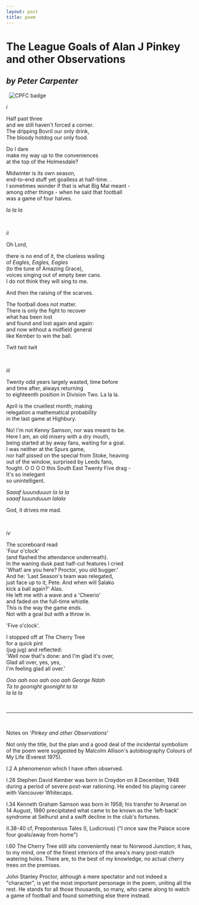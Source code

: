 ```yaml
---
layout: post
title: poem
---
```

# The League Goals of Alan J Pinkey and other Observations

## *by Peter Carpenter*

&nbsp;
![CPFC badge](https://lh3.googleusercontent.com/iSraLrjUcB5lqYqz2Hlb5QXsmeFNuK1GGHdYr3dNZudA2YYjy48SznFdPP2L8zY3o68_hSPxdj1hYXmAvzQTwX2NPIiUIe3G4KFMxXm_BW99xOnTd0nVMBi2-xCV9lNihBC8gcdx_dt18l-HZdL_l5kCQ1KwJ1bwL6WCd0YOQiiLzr_KXqKQ-WKf2L_TESQmfEs3MSUpyKZHUNjJ8Q8I5NpnDnCPUAXJXhaawS6jh-kExvgW2IMHznehg1USFWbQ4p2OF8Fn3n2nf4cTklGXyB7Okl5JVY0QSLtoJ_HNsOMjQtmNBVK6M3ZZNpDJYpKnyoCh0h-yvRpQVn3sS036SEmA7qdhfqn-9dHEOzl2vZu0NQyOXj0iAm84sOzph5qqKNCpm3JdRLMpQFAPeOU7T-dBDZrvsX6qDUV6pqaVIGN5aaTf4wVmVnj6LGEEVpnNAWgC2RTeRjVSJuCGULVan5L8K6bdoGqMQA2FVDWXR9Tu0F9lmfuFUxCNh4EF36xuLUPWCfcNVFkJ-bNYLBg5o-GwSHXB2gjBbSGHVL8Lbeug6WAEHrcFS7FZbPkbNR7M2oK-nHGIDv0ecEIXN3yBZGBb613RlxwIWRBy3F6Tfn3OEFyOUru8Ruy2F5fAuL83-YM3NFqVhBpmkJoLKAV-qkLV=w250-h295-no)  

*i*

Half past three  
and we still haven't forced a corner\.  
The dripping Bovril our only drink,  
The bloody hotdog our only food.

Do I dare  
make my way up to the conveniences  
at the top of the Holmesdale?

Midwinter is its own season,  
end-to-end stuff yet goalless at half-time\. .    
I sometimes wonder if that is what Big Mal meant -  
among other things - when he said that football  
was a game of four halves.

*la la la*

&nbsp;

*ii*

Oh Lord,

there is no end of it, the clueless wailing  
of *Eagles, Eagles, Eagles*  
(to the tune of Amazing Grace),  
voices singing out of empty beer cans\.  
I do not think they will sing to me.

And then the raising of the scarves.

The football does not matter\.  
There is only the fight to recover  
what has been lost  
and found and lost again and again:  
and now without a midfield general  
like Kember to win the ball.

Twit twit twit

&nbsp;

*iii*

Twenty odd years largely wasted, time before  
and time after, always returning  
to eighteenth position in Division Two. La la la.

April is the cruellest month, making  
relegation a mathematical probability  
in the last game at Highbury.

No! I'm not Kenny Samson, nor was meant to be\.  
Here I am, an old misery with a dry mouth,  
being started at by away fans, waiting for a goal\.  
I was neither at the Spurs game,  
nor half pissed on the special from Stoke, heaving  
out of the window, surprised by Leeds fans,  
fought. O O O O this South East Twenty Five drag -  
It's so inelegant  
so unintelligent.

*Saaaf luuunduuun la la la  
saaaf luuunduuun lalala*

God, it drives me mad.

&nbsp;

*iv*

The scoreboard read  
'Four o'clock'  
(and flashed the attendance underneath)\.  
In the waning dusk past half-cut features I cried  
'What! are you here? Proctor, you old bugger.'  
And he: 'Last Season's team was relegated,  
just face up to it, Pete. And when will Salako  
kick a ball again?' Alas\.  
He left me with a wave and a 'Cheerio'  
and faded on the full-time whistle\.  
This is the way the game ends\.  
Not with a goal but with a throw in.

'Five o'clock'.

I stopped off at The Cherry Tree  
for a quick pint  
(jug jug) and reflected:  
'Well now that's done: and I'm glad it's over,  
Glad all over, yes, yes,  
I'm feeling glad all over.'

*Ooo aah ooo aah ooo aah George Ndah  
Ta ta goonight goonight ta ta  
la la la*

&nbsp;

---

&nbsp;

Notes on '*Pinkey and other Observations*'

Not only the title, but the plan and a good deal of the incidental symbolism of the poem were suggested by Malcolm Allison's autobiography Colours of My Life (Everest 1975).

I.2 A phenomenon which I have often observed.

I.26 Stephen David Kember was born in Croydon on 8 December, 1948 during a period of severe post-war rationing. He ended his playing career with Vancouver Whitecaps.

I.34 Kenneth Graham Samson was born in 1958; his transfer to Arsenal on 14 August, 1980 precipitated what came to be known as the 'left-back' syndrome at Selhurst and a swift decline in the club's fortunes.

II.38-40 cf, Preposterous Tales (I, Ludicrous) ("I once saw the Palace score four goals/away from home")

I.60 The Cherry Tree still sits conveniently near to Norwood Junction; it has, to my mind, one of the finest interiors of the area's many post-match watering holes. There are, to the best of my knowledge, no actual cherry trees on the premises.

John Stanley Proctor, although a mere spectator and not indeed a "character", is yet the most important personage in the poem, uniting all the rest. He stands for all those thousands, so many, who came along to watch a game of football and found something else there instead.

